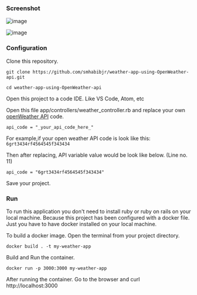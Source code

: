 ### Screenshot

![image](https://user-images.githubusercontent.com/77357735/215267239-1f98e59a-3669-4acf-bcb5-8890bb1bcb29.png)

![image](https://user-images.githubusercontent.com/77357735/215267334-35e61204-4737-4f1c-8092-8ba7f775c436.png)

### Configuration

Clone this repository.
````
git clone https://github.com/smhabibjr/weather-app-using-OpenWeather-api.git
````
````
cd weather-app-using-OpenWeather-api
````
Open this project to a code IDE. Like VS Code, Atom, etc

Open this file app/controllers/weather_controller.rb and replace your own [openWeather API](https://openweathermap.org/api) code.

````
api_code = "_your_api_code_here_"
````

For example,if your open weather API code is look like this:  `6grt3434rf4564545f343434`

Then after replacing, API variable value would be look like below. (Line no. 11)

` api_code = "6grt3434rf4564545f343434" `

Save your project.

### Run

To run this application you don't need to install ruby or ruby on rails on your local machine. Because this project has been configured with a docker file. Just you have to have docker installed on your local machine.

To build a docker image. Open the terminal from your project directory.
````
docker build . -t my-weather-app
````
Build and Run the container.
````
docker run -p 3000:3000 my-weather-app
````
After running the container. Go to the browser and curl http://localhost:3000
